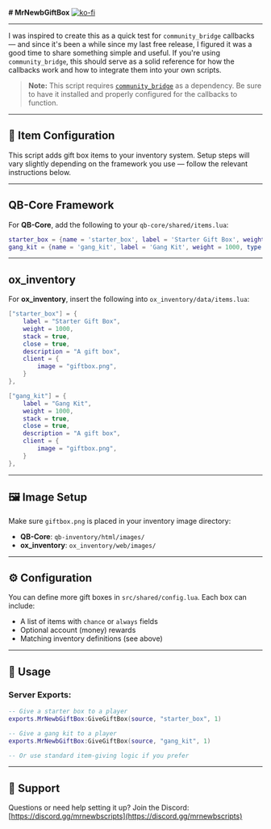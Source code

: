 **# MrNewbGiftBox**
[![ko-fi](https://ko-fi.com/img/githubbutton_sm.svg)](https://ko-fi.com/R5R76BIM9)

---

I was inspired to create this as a quick test for `community_bridge` callbacks — and since it's been a while since my last free release, I figured it was a good time to share something simple and useful. If you're using `community_bridge`, this should serve as a solid reference for how the callbacks work and how to integrate them into your own scripts.

> **Note:** This script requires [`community_bridge`](https://github.com/The-Order-Of-The-Sacred-Framework/community_bridge) as a dependency. Be sure to have it installed and properly configured for the callbacks to function.

---

## 🧰 Item Configuration

This script adds gift box items to your inventory system. Setup steps will vary slightly depending on the framework you use — follow the relevant instructions below.

---

## QB-Core Framework

For **QB-Core**, add the following to your `qb-core/shared/items.lua`:

```lua
starter_box = {name = 'starter_box', label = 'Starter Gift Box', weight = 1000, type = 'item', image = 'giftbox.png', unique = false, useable = true, shouldClose = true, description = 'A gift box'},
gang_kit = {name = 'gang_kit', label = 'Gang Kit', weight = 1000, type = 'item', image = 'giftbox.png', unique = false, useable = true, shouldClose = true, description = 'A gift box'},
```

---

## ox\_inventory

For **ox\_inventory**, insert the following into `ox_inventory/data/items.lua`:

```lua
["starter_box"] = {
    label = "Starter Gift Box",
    weight = 1000,
    stack = true,
    close = true,
    description = "A gift box",
    client = {
        image = "giftbox.png",
    }
},

["gang_kit"] = {
    label = "Gang Kit",
    weight = 1000,
    stack = true,
    close = true,
    description = "A gift box",
    client = {
        image = "giftbox.png",
    }
},
```

---

## 🖼️ Image Setup

Make sure `giftbox.png` is placed in your inventory image directory:

* **QB-Core**: `qb-inventory/html/images/`
* **ox\_inventory**: `ox_inventory/web/images/`

---

## ⚙️ Configuration

You can define more gift boxes in `src/shared/config.lua`. Each box can include:

* A list of items with `chance` or `always` fields
* Optional account (money) rewards
* Matching inventory definitions (see above)

---

## 🚀 Usage

### Server Exports:

```lua
-- Give a starter box to a player
exports.MrNewbGiftBox:GiveGiftBox(source, "starter_box", 1)

-- Give a gang kit to a player
exports.MrNewbGiftBox:GiveGiftBox(source, "gang_kit", 1)

-- Or use standard item-giving logic if you prefer
```

---

## 🤝 Support

Questions or need help setting it up?
Join the Discord: [https://discord.gg/mrnewbscripts](https://discord.gg/mrnewbscripts)
